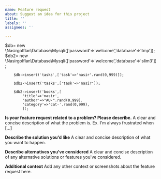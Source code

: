```yaml
---
name: Feature request
about: Suggest an idea for this project
title: ''
labels: ''
assignees: ''

---
```


$db= new \Nasirgolflan\Database\Mysqli(['password'=>'welcome','database'=>'tmp']);   
        $db2= new \Nasirgolflan\Database\Mysqli(['password'=>'welcome','database'=>'slim3']);

        $db->insert('tasks',['task'=>'nasir'.rand(0,999)]);

        $db2->insert('tasks',['task'=>'nasir']);
      
        $db2->insert('books',[
            'title'=>'nasir',
            'author'=>"AU-".rand(0,999),
            'category'=>'cat-'.rand(0,999),
            ]);

**Is your feature request related to a problem? Please describe.**
A clear and concise description of what the problem is. Ex. I'm always frustrated when [...]

**Describe the solution you'd like**
A clear and concise description of what you want to happen.

**Describe alternatives you've considered**
A clear and concise description of any alternative solutions or features you've considered.

**Additional context**
Add any other context or screenshots about the feature request here.
